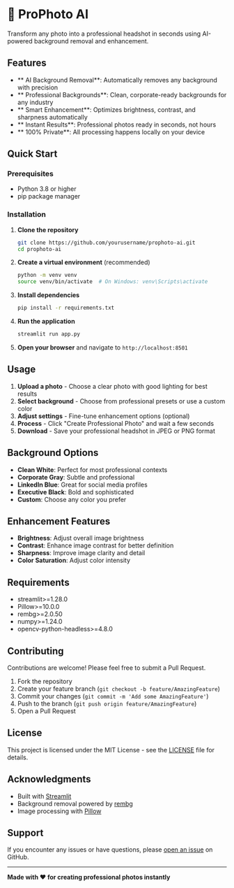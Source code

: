 # 📸 ProPhoto AI

Transform any photo into a professional headshot in seconds using AI-powered background removal and enhancement.

## Features

- ** AI Background Removal**: Automatically removes any background with precision
- ** Professional Backgrounds**: Clean, corporate-ready backgrounds for any industry
- ** Smart Enhancement**: Optimizes brightness, contrast, and sharpness automatically
- ** Instant Results**: Professional photos ready in seconds, not hours
- ** 100% Private**: All processing happens locally on your device

## Quick Start

### Prerequisites

- Python 3.8 or higher
- pip package manager

### Installation

1. **Clone the repository**

   ```bash
   git clone https://github.com/yourusername/prophoto-ai.git
   cd prophoto-ai
   ```

2. **Create a virtual environment** (recommended)

   ```bash
   python -m venv venv
   source venv/bin/activate  # On Windows: venv\Scripts\activate
   ```

3. **Install dependencies**

   ```bash
   pip install -r requirements.txt
   ```

4. **Run the application**

   ```bash
   streamlit run app.py
   ```

5. **Open your browser** and navigate to `http://localhost:8501`

## Usage

1. **Upload a photo** - Choose a clear photo with good lighting for best results
2. **Select background** - Choose from professional presets or use a custom color
3. **Adjust settings** - Fine-tune enhancement options (optional)
4. **Process** - Click "Create Professional Photo" and wait a few seconds
5. **Download** - Save your professional headshot in JPEG or PNG format

## Background Options

- **Clean White**: Perfect for most professional contexts
- **Corporate Gray**: Subtle and professional
- **LinkedIn Blue**: Great for social media profiles
- **Executive Black**: Bold and sophisticated
- **Custom**: Choose any color you prefer

## Enhancement Features

- **Brightness**: Adjust overall image brightness
- **Contrast**: Enhance image contrast for better definition
- **Sharpness**: Improve image clarity and detail
- **Color Saturation**: Adjust color intensity

## Requirements

- streamlit>=1.28.0
- Pillow>=10.0.0
- rembg>=2.0.50
- numpy>=1.24.0
- opencv-python-headless>=4.8.0

## Contributing

Contributions are welcome! Please feel free to submit a Pull Request.

1. Fork the repository
2. Create your feature branch (`git checkout -b feature/AmazingFeature`)
3. Commit your changes (`git commit -m 'Add some AmazingFeature'`)
4. Push to the branch (`git push origin feature/AmazingFeature`)
5. Open a Pull Request

## License

This project is licensed under the MIT License - see the [LICENSE](LICENSE) file for details.

## Acknowledgments

- Built with [Streamlit](https://streamlit.io/)
- Background removal powered by [rembg](https://github.com/danielgatis/rembg)
- Image processing with [Pillow](https://python-pillow.org/)

##  Support

If you encounter any issues or have questions, please [open an issue](https://github.com/yourusername/prophoto-ai/issues) on GitHub.

---

**Made with ❤️ for creating professional photos instantly**
